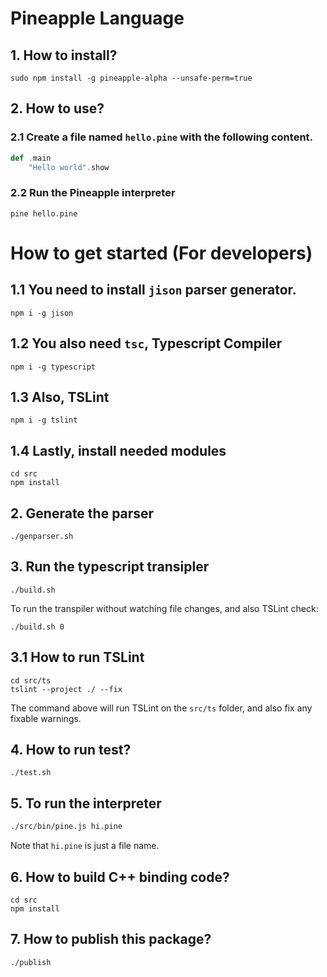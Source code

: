 # Pineapple Language
## 1. How to install?
```
sudo npm install -g pineapple-alpha --unsafe-perm=true
```

## 2. How to use?
### 2.1 Create a file named `hello.pine` with the following content.
```scala
def .main
    "Hello world".show
```

### 2.2 Run the Pineapple interpreter
```
pine hello.pine
```


# How to get started (For developers)
## 1.1 You need to install `jison` parser generator.
```
npm i -g jison
```

## 1.2 You also need `tsc`, Typescript Compiler
```
npm i -g typescript
```

## 1.3 Also, TSLint
```
npm i -g tslint 
```

## 1.4 Lastly, install needed modules
```
cd src
npm install
```

## 2. Generate the parser
```
./genparser.sh
```

## 3. Run the typescript transipler 
```
./build.sh
```
To run the transpiler without watching file changes, and also TSLint check:
```
./build.sh 0
```

## 3.1 How to run TSLint
```
cd src/ts
tslint --project ./ --fix
```
The command above will run TSLint on the `src/ts` folder, and also fix any fixable warnings.

## 4. How to run test?
```
./test.sh
```

## 5. To run the interpreter
```sh
./src/bin/pine.js hi.pine
```

Note that `hi.pine` is just a file name.


## 6. How to build C++ binding code?
```
cd src
npm install
```

## 7. How to publish this package?
```
./publish
```